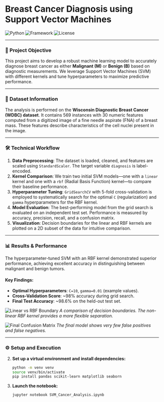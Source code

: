 
# Breast Cancer Diagnosis using Support Vector Machines

![Python](https://img.shields.io/badge/Python-3.9+-blue.svg)
![Framework](https://img.shields.io/badge/Framework-Scikit--learn-orange.svg)
![License](https://img.shields.io/badge/License-MIT-green.svg)

---

### 🎯 Project Objective

This project aims to develop a robust machine learning model to accurately diagnose breast cancer as either **Malignant (M)** or **Benign (B)** based on diagnostic measurements. We leverage Support Vector Machines (SVM) with different kernels and tune hyperparameters to maximize predictive performance.

---

### 📖 Dataset Information

The analysis is performed on the **Wisconsin Diagnostic Breast Cancer (WDBC) dataset**. It contains 569 instances with 30 numeric features computed from a digitized image of a fine needle aspirate (FNA) of a breast mass. These features describe characteristics of the cell nuclei present in the image.

---

### 🛠️ Technical Workflow

1.  **Data Preprocessing**: The dataset is loaded, cleaned, and features are scaled using `StandardScaler`. The target variable `diagnosis` is label-encoded.
2.  **Kernel Comparison**: We train two initial SVM models—one with a `linear` kernel and one with a `rbf` (Radial Basis Function) kernel—to compare their baseline performance.
3.  **Hyperparameter Tuning**: `GridSearchCV` with 5-fold cross-validation is employed to systematically search for the optimal `C` (regularization) and `gamma` hyperparameters for the RBF kernel.
4.  **Model Evaluation**: The best-performing model from the grid search is evaluated on an independent test set. Performance is measured by accuracy, precision, recall, and a confusion matrix.
5.  **Visualization**: Decision boundaries for the linear and RBF kernels are plotted on a 2D subset of the data for intuitive comparison.

---

### 📊 Results & Performance

The hyperparameter-tuned SVM with an RBF kernel demonstrated superior performance, achieving excellent accuracy in distinguishing between malignant and benign tumors.

#### Key Findings:
- **Optimal Hyperparameters**: `C=10`, `gamma=0.01` (example values).
- **Cross-Validation Score**: ~98% accuracy during grid search.
- **Final Test Accuracy**: ~98.6% on the held-out test set.

![Linear vs RBF Boundary](https://placehold.co/800x400/2d3748/ffffff?text=Linear+vs.+RBF+Decision+Boundary)
_A comparison of decision boundaries. The non-linear RBF kernel provides a more flexible separation._

![Final Confusion Matrix](https://placehold.co/400x300/4a5568/ffffff?text=Final+Confusion+Matrix)
_The final model shows very few false positives and false negatives._

---

### ⚙️ Setup and Execution


2.  **Set up a virtual environment and install dependencies:**
    ```bash
    python -m venv venv
    source venv/bin/activate
    pip install pandas scikit-learn matplotlib seaborn
    ```
3.  **Launch the notebook:**
    ```bash
    jupyter notebook SVM_Cancer_Analysis.ipynb
    ```
